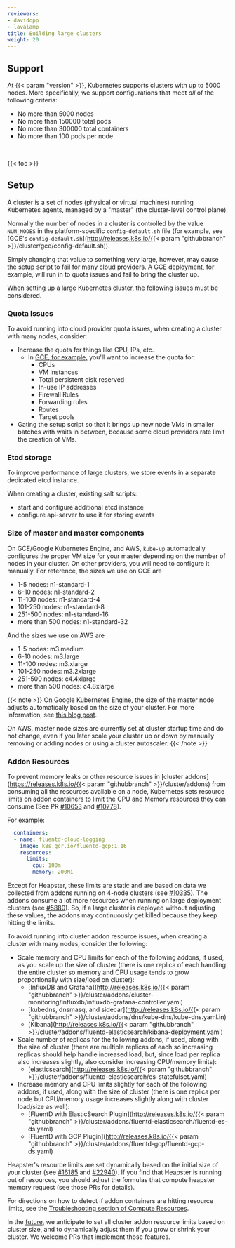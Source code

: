 ```yaml
---
reviewers:
- davidopp
- lavalamp
title: Building large clusters
weight: 20
---
```


## Support

At {{< param "version" >}}, Kubernetes supports clusters with up to 5000 nodes. More specifically, we support configurations that meet *all* of the following criteria:

* No more than 5000 nodes
* No more than 150000 total pods
* No more than 300000 total containers
* No more than 100 pods per node

<br>

{{< toc >}}

## Setup

A cluster is a set of nodes (physical or virtual machines) running Kubernetes agents, managed by a "master" (the cluster-level control plane).

Normally the number of nodes in a cluster is controlled by the value `NUM_NODES` in the platform-specific `config-default.sh` file (for example, see [GCE's `config-default.sh`](http://releases.k8s.io/{{< param "githubbranch" >}}/cluster/gce/config-default.sh)).

Simply changing that value to something very large, however, may cause the setup script to fail for many cloud providers. A GCE deployment, for example, will run in to quota issues and fail to bring the cluster up.

When setting up a large Kubernetes cluster, the following issues must be considered.

### Quota Issues

To avoid running into cloud provider quota issues, when creating a cluster with many nodes, consider:

* Increase the quota for things like CPU, IPs, etc.
  * In [GCE, for example,](https://cloud.google.com/compute/docs/resource-quotas) you'll want to increase the quota for:
    * CPUs
    * VM instances
    * Total persistent disk reserved
    * In-use IP addresses
    * Firewall Rules
    * Forwarding rules
    * Routes
    * Target pools
* Gating the setup script so that it brings up new node VMs in smaller batches with waits in between, because some cloud providers rate limit the creation of VMs.

### Etcd storage

To improve performance of large clusters, we store events in a separate dedicated etcd instance.

When creating a cluster, existing salt scripts:

* start and configure additional etcd instance
* configure api-server to use it for storing events

### Size of master and master components

On GCE/Google Kubernetes Engine, and AWS, `kube-up` automatically configures the proper VM size for your master depending on the number of nodes
in your cluster. On other providers, you will need to configure it manually. For reference, the sizes we use on GCE are

* 1-5 nodes: n1-standard-1
* 6-10 nodes: n1-standard-2
* 11-100 nodes: n1-standard-4
* 101-250 nodes: n1-standard-8
* 251-500 nodes: n1-standard-16
* more than 500 nodes: n1-standard-32

And the sizes we use on AWS are

* 1-5 nodes: m3.medium
* 6-10 nodes: m3.large
* 11-100 nodes: m3.xlarge
* 101-250 nodes: m3.2xlarge
* 251-500 nodes: c4.4xlarge
* more than 500 nodes: c4.8xlarge

{{< note >}}
On Google Kubernetes Engine, the size of the master node adjusts automatically based on the size of your cluster. For more information, see [this blog post](https://cloudplatform.googleblog.com/2017/11/Cutting-Cluster-Management-Fees-on-Google-Kubernetes-Engine.html).

On AWS, master node sizes are currently set at cluster startup time and do not change, even if you later scale your cluster up or down by manually removing or adding nodes or using a cluster autoscaler.
{{< /note >}}

### Addon Resources

To prevent memory leaks or other resource issues in [cluster addons](https://releases.k8s.io/{{< param "githubbranch" >}}/cluster/addons) from consuming all the resources available on a node, Kubernetes sets resource limits on addon containers to limit the CPU and Memory resources they can consume (See PR [#10653](http://pr.k8s.io/10653/files) and [#10778](http://pr.k8s.io/10778/files)).

For example:

```yaml
  containers:
  - name: fluentd-cloud-logging
    image: k8s.gcr.io/fluentd-gcp:1.16
    resources:
      limits:
        cpu: 100m
        memory: 200Mi
```

Except for Heapster, these limits are static and are based on data we collected from addons running on 4-node clusters (see [#10335](http://issue.k8s.io/10335#issuecomment-117861225)). The addons consume a lot more resources when running on large deployment clusters (see [#5880](http://issue.k8s.io/5880#issuecomment-113984085)). So, if a large cluster is deployed without adjusting these values, the addons may continuously get killed because they keep hitting the limits.

To avoid running into cluster addon resource issues, when creating a cluster with many nodes, consider the following:

* Scale memory and CPU limits for each of the following addons, if used, as you scale up the size of cluster (there is one replica of each handling the entire cluster so memory and CPU usage tends to grow proportionally with size/load on cluster):
  * [InfluxDB and Grafana](http://releases.k8s.io/{{< param "githubbranch" >}}/cluster/addons/cluster-monitoring/influxdb/influxdb-grafana-controller.yaml)
  * [kubedns, dnsmasq, and sidecar](http://releases.k8s.io/{{< param "githubbranch" >}}/cluster/addons/dns/kube-dns/kube-dns.yaml.in)
  * [Kibana](http://releases.k8s.io/{{< param "githubbranch" >}}/cluster/addons/fluentd-elasticsearch/kibana-deployment.yaml)
* Scale number of replicas for the following addons, if used, along with the size of cluster (there are multiple replicas of each so increasing replicas should help handle increased load, but, since load per replica also increases slightly, also consider increasing CPU/memory limits):
  * [elasticsearch](http://releases.k8s.io/{{< param "githubbranch" >}}/cluster/addons/fluentd-elasticsearch/es-statefulset.yaml)
* Increase memory and CPU limits slightly for each of the following addons, if used, along with the size of cluster (there is one replica per node but CPU/memory usage increases slightly along with cluster load/size as well):
  * [FluentD with ElasticSearch Plugin](http://releases.k8s.io/{{< param "githubbranch" >}}/cluster/addons/fluentd-elasticsearch/fluentd-es-ds.yaml)
  * [FluentD with GCP Plugin](http://releases.k8s.io/{{< param "githubbranch" >}}/cluster/addons/fluentd-gcp/fluentd-gcp-ds.yaml)

Heapster's resource limits are set dynamically based on the initial size of your cluster (see [#16185](http://issue.k8s.io/16185)
and [#22940](http://issue.k8s.io/22940)). If you find that Heapster is running
out of resources, you should adjust the formulas that compute heapster memory request (see those PRs for details).

For directions on how to detect if addon containers are hitting resource limits, see the [Troubleshooting section of Compute Resources](/docs/concepts/configuration/manage-compute-resources-container/#troubleshooting).

In the [future](http://issue.k8s.io/13048), we anticipate to set all cluster addon resource limits based on cluster size, and to dynamically adjust them if you grow or shrink your cluster.
We welcome PRs that implement those features.
